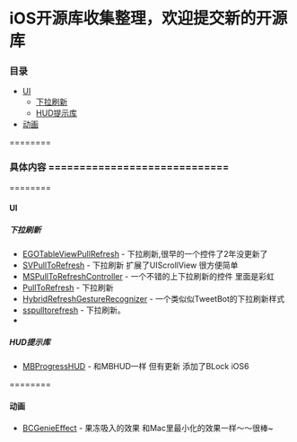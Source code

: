iOS开源库收集整理，欢迎提交新的开源库
==============


###  目录
- [UI](#UI)
    - [下拉刷新](#下拉刷新)
    - [HUD提示库](#HUD提示库)
- [动画](#动画)


========
### 具体内容 =============================
========

#### UI

##### 下拉刷新
* [EGOTableViewPullRefresh](https://github.com/enormego/EGOTableViewPullRefresh) - 下拉刷新,很早的一个控件了2年没更新了
* [SVPullToRefresh](https://github.com/samvermette/SVPullToRefresh) - 下拉刷新 扩展了UIScrollView 很方便简单
* [MSPullToRefreshController](https://github.com/bogardon/MSPullToRefreshController) - 一个不错的上下拉刷新的控件 里面是彩虹
* [PullToRefresh](https://github.com/leah/PullToRefresh) - 下拉刷新
* [HybridRefreshGestureRecognizer](https://github.com/dingtianran/HybridRefreshGestureRecognizer) - 一个类似似TweetBot的下拉刷新样式
* [sspulltorefresh](https://github.com/soffes/sspulltorefresh) - 下拉刷新。
* 
##### HUD提示库
* [MBProgressHUD](https://github.com/matej/MBProgressHUD) - 和MBHUD一样 但有更新 添加了BLock iOS6

========

#### 动画
* [BCGenieEffect](https://github.com/Ciechan/BCGenieEffect) - 果冻吸入的效果 和Mac里最小化的效果一样～～很棒~


